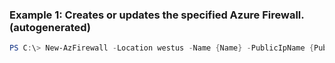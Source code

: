 
### Example 1: Creates or updates the specified Azure Firewall. (autogenerated)
```powershell
PS C:\> New-AzFirewall -Location westus -Name {Name} -PublicIpName {PublicIpName} -ResourceGroupName MyResourceGroup -VirtualNetworkName {VirtualNetworkName}



